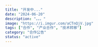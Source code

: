 ```yaml
---
title: "开发中..."
date: "2024-06-20"
description: "。。。"
image: "https://i.imgur.com/aCTnQjV.jpg"
tags: ["合作", "产业合作", "技术转移"]
category: "合作公告"
status: "active"
---
```

<!-- 
## 合作内容

我们很高兴宣布与XYZ太阳能科技有限公司正式签订战略合作协议。该合作将专注于以下几个方面：

1. **技术转移** - 将我们实验室开发的高效率可印刷钙钛矿太阳能电池技术转移到工业生产环境
2. **联合研发** - 共同开发大面积太阳能组件的制造工艺
3. **人才培养** - 建立研究生实习计划，促进学术界和产业界之间的人才流动
4. **知识产权共享** - 创建双赢的知识产权协议，保护双方利益的同时促进技术创新

## 预期成果

通过此次合作，我们希望在未来两年内实现以下目标：

- 开发出面积超过100cm²的钙钛矿太阳能组件，效率超过15%
- 建立小型试验生产线，年产能达到100kW
- 申请联合专利3-5项
- 培养至少5名具有产业实践经验的研究生

## 合作模式

本合作采用"产学研"紧密结合的模式，由我们实验室提供核心技术和基础研究支持，XYZ太阳能科技有限公司负责工程化开发和市场推广。双方将定期举行技术研讨会，确保研究方向与市场需求紧密结合。

## 联系信息

如果您对此合作有任何疑问或有兴趣参与相关研究，请联系：

- 学术合作：田教授 (tian@example.edu)
- 产业合作：李工程师 (li@xyz-solar.com)  -->